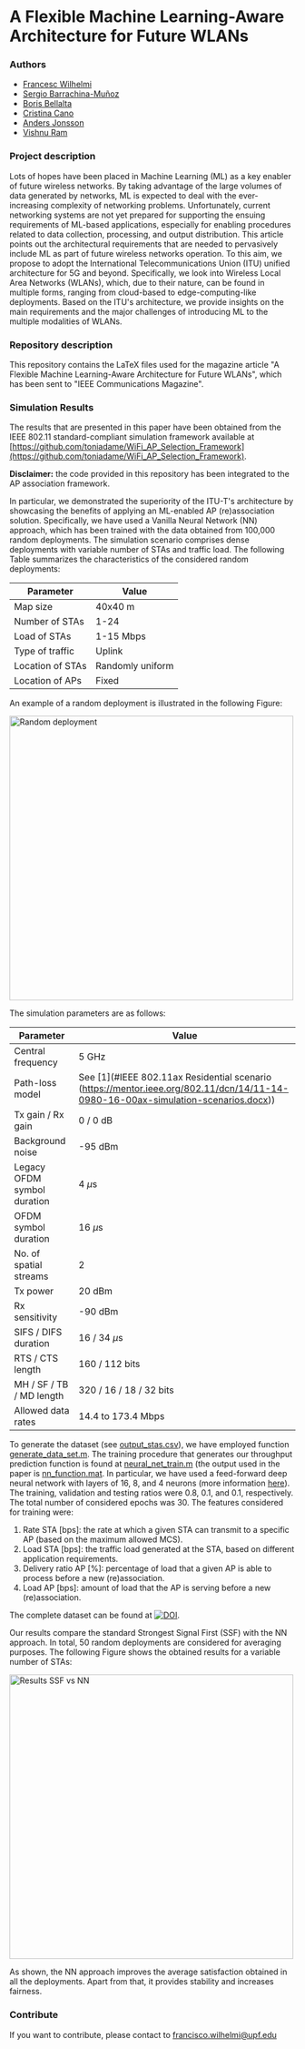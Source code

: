 # A Flexible Machine Learning-Aware Architecture for Future WLANs
### Authors
* [Francesc Wilhelmi](https://fwilhelmi.github.io/)
* [Sergio Barrachina-Muñoz](https://github.com/sergiobarra)
* [Boris Bellalta](http://www.dtic.upf.edu/~bbellalt/)
* [Cristina Cano](http://ccanobs.github.io/)
* [Anders Jonsson](http://www.tecn.upf.es/~jonsson/)
* [Vishnu Ram](https://www.researchgate.net/profile/Vishnu_Ov)

### Project description
Lots of hopes have been placed in Machine Learning (ML) as a key enabler of future wireless networks. By taking advantage of the large volumes of data generated by networks, ML is expected to deal with the ever-increasing complexity of networking problems. Unfortunately, current networking systems are not yet prepared for supporting the ensuing requirements of ML-based applications, especially for enabling procedures related to data collection, processing, and output distribution. This article points out the architectural requirements that are needed to pervasively include ML as part of future wireless networks operation. To this aim, we propose to adopt the International Telecommunications Union (ITU) unified architecture for 5G and beyond. Specifically, we look into Wireless Local Area Networks (WLANs), which, due to their nature, can be found in multiple forms, ranging from cloud-based to edge-computing-like deployments. Based on the ITU's architecture, we provide insights on the main requirements and the major challenges of introducing ML to the multiple modalities of WLANs.
### Repository description
This repository contains the LaTeX files used for the magazine article "A Flexible Machine Learning-Aware Architecture for Future WLANs", which has been sent to "IEEE Communications Magazine".

### Simulation Results
The results that are presented in this paper have been obtained from the IEEE 802.11 standard-compliant simulation framework available at [https://github.com/toniadame/WiFi_AP_Selection_Framework](https://github.com/toniadame/WiFi_AP_Selection_Framework). 

**Disclaimer:** the code provided in this repository has been integrated to the AP association framework.

In particular, we demonstrated the superiority of the ITU-T's architecture by showcasing the benefits of applying an ML-enabled AP (re)association solution. Specifically, we have used a Vanilla Neural Network (NN) approach, which has been trained with the data obtained from 100,000 random deployments. The simulation scenario comprises dense deployments with variable number of STAs and traffic load. The following Table summarizes the characteristics of the considered random deployments:

| **Parameter**    | **Value**        |
|------------------|------------------|
| Map size         | 40x40 m          |
| Number of STAs   | 1-24             |
| Load of STAs     | 1-15 Mbps        |
| Type of traffic  | Uplink           |
| Location of STAs | Randomly uniform |
| Location of APs  | Fixed            |

An example of a random deployment is illustrated in the following Figure:

<img src="https://github.com/fwilhelmi/machine_learning_aware_architecture_wlans/blob/master/Other%20resources/use_case_ap_selection/random_sta_deployment.png" alt="Random deployment"
	title="Random deployment" width="500" />

The simulation parameters are as follows:

| **Parameter**               | **Value**                                                                                                                         |
|-----------------------------|-----------------------------------------------------------------------------------------------------------------------------------|
| Central frequency           | 5 GHz                                                                                                                             |
| Path-loss model             | See [1](#IEEE 802.11ax Residential scenario (https://mentor.ieee.org/802.11/dcn/14/11-14-0980-16-00ax-simulation-scenarios.docx)) |
| Tx gain / Rx gain           | 0 / 0 dB                                                                                                                          |
| Background noise            | -95 dBm                                                                                                                           |
| Legacy OFDM symbol duration | 4 $\mu$s                                                                                                                          |
| OFDM symbol duration        | 16 $\mu$s                                                                                                                         |
| No. of spatial streams      | 2                                                                                                                                 |
| Tx power                    | 20 dBm                                                                                                                            |
| Rx sensitivity              | -90 dBm                                                                                                                           |
| SIFS / DIFS duration        | 16 / 34 $\mu$s                                                                                                                    |
| RTS / CTS length            | 160 / 112 bits                                                                                                                    |
| MH / SF / TB / MD length    | 320 / 16 / 18 / 32 bits                                                                                                           |
| Allowed data rates          | 14.4 to 173.4 Mbps                                                                                                                |

To generate the dataset (see [output_stas.csv](https://github.com/fwilhelmi/machine_learning_aware_architecture_wlans/blob/master/Other%20resources/use_case_ap_selection/output_stas.csv)), we have employed function [generate_data_set.m](https://github.com/fwilhelmi/machine_learning_aware_architecture_wlans/blob/master/Other%20resources/use_case_ap_selection/generate_data_set.m). The training procedure that generates our throughput prediction function is found at [neural_net_train.m](https://github.com/fwilhelmi/machine_learning_aware_architecture_wlans/blob/master/Other%20resources/use_case_ap_selection/neural_net_train.m) (the output used in the paper is [nn_function.mat](https://github.com/fwilhelmi/machine_learning_aware_architecture_wlans/blob/master/Other%20resources/use_case_ap_selection/nn_function.mat). In particular, we have used a feed-forward deep neural network with layers of 16, 8, and 4 neurons (more information [here](https://es.mathworks.com/help/deeplearning/ref/feedforwardnet.html;jsessionid=298dc8668e8e2bd84140ed8f956b)). The training, validation and testing ratios were 0.8, 0.1, and 0.1, respectively. The total number of considered epochs was 30. The features considered for training were:
1. Rate STA [bps]: the rate at which a given STA can transmit to a specific AP (based on the maximum allowed MCS).
2. Load STA [bps]: the traffic load generated at the STA, based on different application requirements.
3. Delivery ratio AP [%]: percentage of load that a given AP is able to process before a new (re)association.
4. Load AP [bps]: amount of load that the AP is serving before a new (re)association.

The complete dataset can be found at [![DOI](https://zenodo.org/badge/DOI/10.5281/zenodo.3626691.svg)](https://doi.org/10.5281/zenodo.3626691).

Our results compare the standard Strongest Signal First (SSF) with the NN approach. In total, 50 random deployments are considered for averaging purposes. The following Figure shows the obtained results for a variable number of STAs:

<img src="https://github.com/fwilhelmi/machine_learning_aware_architecture_wlans/blob/master/Other%20resources/use_case_ap_selection/output_use_case_ap_association.png" alt="Results SSF vs NN"
	title="Results SSF vs NN" width="500" />

As shown, the NN approach improves the average satisfaction obtained in all the deployments. Apart from that, it provides stability and increases fairness.

### Contribute

If you want to contribute, please contact to [francisco.wilhelmi@upf.edu](francisco.wilhelmi@upf.edu)
